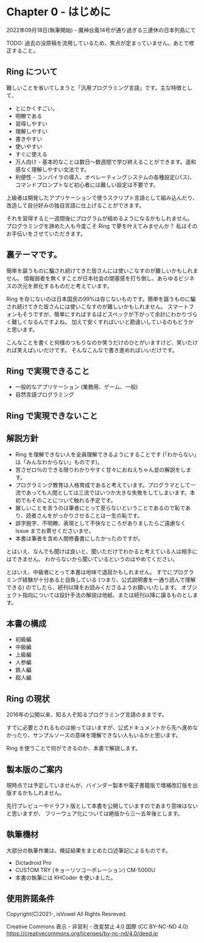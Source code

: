 # Chapter 0 - はじめに
2022年09月18日(執筆開始) - 魔神台風14号が通り過ぎる三連休の日本列島にて


TODO: 過去の没原稿を流用しているため、焦点が定まっていません。あとで修正すること。

## Ring について

難しいことを省いてしまうと「汎用プログラミング言語」です。主な特徴として、

 * とにかくすごい。
 * 明瞭である
 * 習得しやすい
 * 理解しやすい
 * 書きやすい
 * 使いやすい
 * すぐに使える
 * 万人向け - 基本的なことは数日～数週間で学び終えることができます。違和感なく理解しやすい文法です。
 * 利便性 - コンパイラの導入、オペレーティングシステムの各種設定(パス)、コマンドプロンプトなど初心者には難しい設定は不要です。

上級者は開発したアプリケーションで使うスクリプト言語として組み込んだり、
改造して自分好みの独自言語に仕上げることができます。

それを習得すると一週間後にプログラムが組めるようになるかもしれません。
プログラミングを諦めた人も今度こそ Ring で夢を叶えてみませんか？  私はそのお手伝いをさせていただきます。

## 裏テーマです。
簡単を謳うものに騙され続けてきた皆さんには使いこなすのが難しいかもしれません。
情報弱者を無くすことが日本社会の閉塞感を打ち倒し、あらゆるビジネスの次元を昇化するものだと考えています。

Ring を存じないのは日本国民の99%は存じないものです。簡単を謳うものに騙され続けてきた皆さんには使いこなすのが難しいかもしれません。
スマートフォンもそうですが、簡単にすればするほどスペックが下がって余計にわかりづらく難しくなるんですよね。
加えて安くすればいいと勘違いしているのもどうかと思います。

こんなことを書くと何様のつもりなのか笑うだけのひとがいますけど、笑いたければ笑えばいいだけです。
そんなこんなで書き進めればいいだけです。


## Ring で実現できること

 * 一般的なアプリケーション (業務用、ゲーム、一般)
 * 自然言語プログラミング


## Ring で実現できないこと


## 解説方針
 * Ring を理解できない人を全員理解できるようにすることです (「わからない」は「みんなわからない」ものです)。
 * 苦さゼロ％のできる限りわかりやすく甘々におねえちゃん並の解説をします。
 * プログラミング教育は人格育成であると考えています。プログラマとして一流であっても人間としては三流ではいつか大きな失敗をしてしまいます。本初でもそのことについて触れる予定です。
 * 厳しいことを言うのは筆者にとって至らないということであるので恥であり、読者さんをがっかりさせることは一生の恥です。
 * 誤字脱字、不明瞭、表現として不快なところがありましたらご遠慮なく Issue までお寄せくださいませ。
 * 本書は筆者を含め人間修養書にしたかったのですが。

とはいえ、なんでも聞けば良いと、聞いただけでわかると考えている人は相手にはできません。
わからないから聞いているというのはやめてください。

とはいえ、中級者にとって本書は地味で退屈かもしれません。
すでにプログラミング経験が十分あると自負している (つまり、公式説明書を一通り読んで理解できる) のでしたら、続刊以降をお読みくださるようお願いいたします。
オブジェクト指向については設計手法の解説は他紙、または続刊以降に譲るものとします。


## 本書の構成

 * 初級編
 * 中級編
 * 上級編
 * 人参編
 * 鉄人編
 * 超人編

## Ring の現状
2016年の公開以来、知る人ぞ知るプログラミング言語のままです。

すでに必要とされるものは揃ってはいますが、公式ドキュメントから先へ進めなかったり、サンプルソースの意味を理解できない人もいるかと思います。

Ring を使うことで何ができるのか、本書で解説します。


## 製本版のご案内

現時点では予定していませんが、バインダー製本や電子書籍版で増補改訂版を出版するかもしれません。

先行プレビューやドラフト版として本書を公開していますのであまり意味はないと思いますが、
フリーウェア化については絶版から三～五年後とします。

## 執筆機材
大部分の執筆作業は、検証結果をまとめた口述筆記によるものです。

 * Dictadroid Pro
 * CUSTOM TRY (キョーリツコーポレーション) CM-5000U
 * 本書の執筆には KHCoder を使いました。

## 使用許諾条件
Copyright(C)2021-, isVowel All Rights Resreved.

Creative Commons 表示 - 非営利 - 改変禁止 4.0 国際 (CC BY-NC-ND 4.0)
 https://creativecommons.org/licenses/by-nc-nd/4.0/deed.jp

